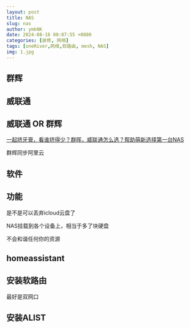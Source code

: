 ```yaml
---
layout: post
title: NAS
slug: nas
author: ymkNK
date: 2024-08-16 00:07:55 +0800
categories: [装修, 网络]
tags: [oneRiver,网络,软路由, mesh, NAS]
img: 1.jpg
---
```




## 群辉

## 威联通


## 威联通 OR 群辉
[一起挤牙膏，看谁挤得少？群晖，威联通怎么选？帮助萌新选择第一台NAS](https://www.bilibili.com/video/BV1jX4y1T7qq/?spm_id_from=333.337.search-card.all.click&vd_source=31e016075d5dc418e05dd62618989320)


群辉同步阿里云





## 软件



## 功能

是不是可以丢弃icloud云盘了

NAS挂载到各个设备上，相当于多了块硬盘


不会和谐任何你的资源

## homeassistant

## 安装软路由
最好是双网口


## 安装ALIST







